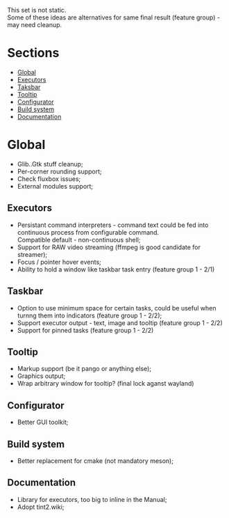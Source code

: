 This set is not static.  
Some of these ideas are alternatives for same final result (feature group) - may need cleanup.

Sections
========
- [Global](#global)
- [Executors](#executors)
- [Taksbar](#taskbar)
- [Tooltip](#tooltip)
- [Configurator](#configurator)
- [Build system](#build_system)
- [Documentation](#documentation)

# Global

- Glib..Gtk stuff cleanup;
- Per-corner rounding support;
- Check fluxbox issues;
- External modules support;

## Executors

- Persistant command interpreters - command text could be fed into continuous process from configurable command.  
Compatible default - non-continuous shell;
- Support for RAW video streaming (ffmpeg is good candidate for streamer);
- Focus / pointer hover events;
- Ability to hold a window like taskbar task entry (feature group 1 - 2/1)

## Taskbar

- Option to use minimum space for certain tasks, could be useful when turnng them into indicators (feature group 1 - 2/2);
- Support executor output - text, image and tooltip (feature group 1 - 2/2)
- Support for pinned tasks (feature group 1 - 2/2)

## Tooltip

- Markup support (be it pango or anything else);
- Graphics output;
- Wrap arbitrary window for tooltip? (final lock aganst wayland)

## Configurator

- Better GUI toolkit;

## Build system

- Better replacement for cmake (not mandatory meson);

## Documentation

- Library for executors, too big to inline in the Manual;
- Adopt tint2.wiki;
